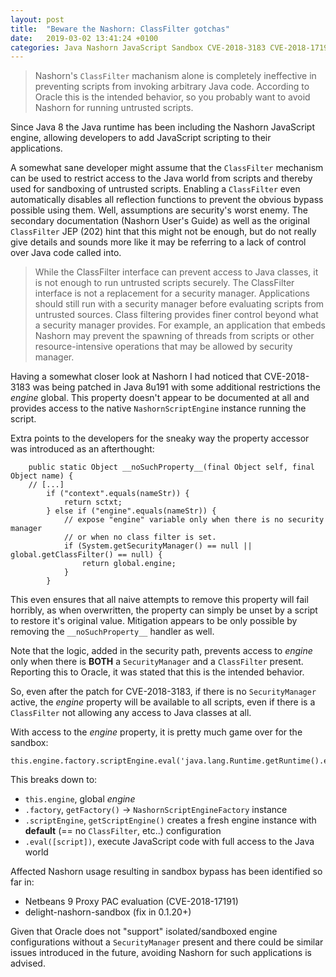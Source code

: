 ```yaml
---
layout: post
title:  "Beware the Nashorn: ClassFilter gotchas"
date:   2019-03-02 13:41:24 +0100
categories: Java Nashorn JavaScript Sandbox CVE-2018-3183 CVE-2018-17191
---
```


> Nashorn's `ClassFilter` machanism alone is completely ineffective in preventing scripts from invoking arbitrary Java code.
> According to Oracle this is the intended behavior, so you probably want to avoid Nashorn for running untrusted scripts. 


Since Java 8 the Java runtime has been including the Nashorn JavaScript engine,
allowing developers to add JavaScript scripting to their applications.

A somewhat sane developer might assume that the `ClassFilter` mechanism can
be used to restrict access to the Java world from scripts and thereby
used for sandboxing of untrusted scripts. Enabling a `ClassFilter` even 
automatically disables all reflection functions to prevent the obvious 
bypass possible using them.
Well, assumptions are security's worst enemy. The secondary documentation 
(Nashorn User's Guide) as well as the original `ClassFilter` JEP (202) hint 
that this might not be enough, but do not really give details and sounds
more like it may be referring to a lack of control over Java code called into. 

> While the ClassFilter interface can prevent access to Java classes, it is not 
> enough to run untrusted scripts securely. The ClassFilter interface is not a 
> replacement for a security manager. Applications should still run with a security 
> manager before evaluating scripts from untrusted sources. Class filtering 
> provides finer control beyond what a security manager provides. 
> For example, an application that embeds Nashorn may prevent the spawning 
> of threads from scripts or other resource-intensive operations that may be
> allowed by security manager.


Having a somewhat closer look at Nashorn I had noticed that CVE-2018-3183 
was being patched in Java 8u191 with some additional restrictions  the 
_engine_ global. 
This property doesn't appear to be documented at all and provides access to
the native `NashornScriptEngine` instance running the script.

Extra points to the developers for the sneaky way the property accessor was 
introduced as an afterthought:

```
    public static Object __noSuchProperty__(final Object self, final Object name) {
	// [...]
        if ("context".equals(nameStr)) {
            return sctxt;
        } else if ("engine".equals(nameStr)) {
            // expose "engine" variable only when there is no security manager
            // or when no class filter is set.
            if (System.getSecurityManager() == null || global.getClassFilter() == null) {
                return global.engine;
            }
        }
```

This even ensures that all naive attempts to remove this property will fail horribly, as 
when overwritten, the property can simply be unset by a script to restore it's original value.
Mitigation appears to be only possible by removing the `__noSuchProperty__` handler as well.

Note that the logic, added in the security path, prevents access to _engine_ only when there 
is **BOTH** a `SecurityManager` and a `ClassFilter` present. 
Reporting this to Oracle, it was stated that this is the intended behavior.

So, even after the patch for CVE-2018-3183, if there is no `SecurityManager` active, the _engine_
property will be available to all scripts, even if there is a `ClassFilter` not allowing any access
to Java classes at all.

With access to the _engine_ property, it is pretty much game over for the sandbox:
```
this.engine.factory.scriptEngine.eval('java.lang.Runtime.getRuntime().exec("whatever")')
```
This breaks down to:
 * `this.engine`, global _engine_
 * `.factory`, `getFactory()` -> `NashornScriptEngineFactory` instance
 * `.scriptEngine`, `getScriptEngine()` creates a fresh engine instance with **default** (== no `ClassFilter`, etc..) configuration
 * `.eval([script])`, execute JavaScript code with full access to the Java world


Affected Nashorn usage resulting in sandbox bypass has been identified so far in:
 * Netbeans 9 Proxy PAC evaluation (CVE-2018-17191) 
 * delight-nashorn-sandbox (fix in 0.1.20+)

Given that Oracle does not "support" isolated/sandboxed engine configurations without a 
`SecurityManager` present and there could be similar issues introduced in the future, 
avoiding Nashorn for such applications is advised.
